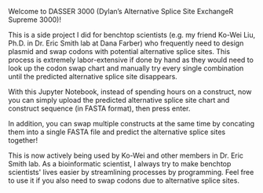 Welcome to DASSER 3000 (Dylan’s Alternative Splice Site ExchangeR Supreme 3000)!

This is a side project I did for benchtop scientists (e.g. my friend Ko-Wei Liu, Ph.D. in Dr. Eric Smith lab at Dana Farber) who frequently need to design plasmid and swap codons with potential alternative splice sites. This process is extremely labor-extensive if done by hand as they would need to look up the codon swap chart and manually try every single combination until the predicted alternative splice site disappears.

With this Jupyter Notebook, instead of spending hours on a construct, now you can simply upload the predicted alternative splice site chart and construct sequence (in FASTA format), then press enter. 

In addition, you can swap multiple constructs at the same time by concating them into a single FASTA file and predict the alternative splice sites together!

This is now actively being used by Ko-Wei and other members in Dr. Eric Smith lab. As a bioinformatic scientist, I always try to make benchtop scientists' lives easier by streamlining processes by programming. Feel free to use it if you also need to swap codons due to alternative splice sites.
